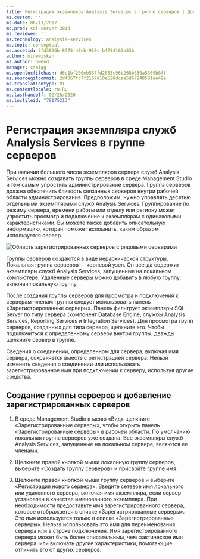 ```yaml
---
title: Регистрация экземпляра Analysis Services в группе серверов | Документация Майкрософт
ms.custom: ''
ms.date: 06/13/2017
ms.prod: sql-server-2014
ms.reviewer: ''
ms.technology: analysis-services
ms.topic: conceptual
ms.assetid: 5fd3826b-8f75-48eb-910c-bf784163e53b
author: minewiskan
ms.author: owend
manager: craigg
ms.openlocfilehash: d6e1bf200eb537fd2853c96b268b630a5369b8ff
ms.sourcegitcommit: 2d4067fc7f2157d10a526dcaa5d67948581ee49e
ms.translationtype: MT
ms.contentlocale: ru-RU
ms.lasthandoff: 02/28/2020
ms.locfileid: "78175213"
---
```

# <a name="register-an-analysis-services-instance-in-a-server-group"></a>Регистрация экземпляра служб Analysis Services в группе серверов
  При наличии большого числа экземпляров сервера служб Analysis Services можно создавать группы серверов в среде Management Studio и тем самым упростить администрирование сервера. Группа серверов должна обеспечить близость связанных серверов внутри рабочей области администрирования. Предположим, нужно управлять десятью отдельными экземплярами служб Analysis Services. Группирование по режиму сервера, времени работы или отделу или региону может упростить просмотр и подключение к экземплярам с одинаковыми характеристиками. Вы можете также добавить описательную информацию, которая поможет вспомнить, каким образом используется сервер.

 ![Область зарегистрированных серверов с рядовыми серверами](../media/ssas-ssms-registerserver.gif "Область зарегистрированных серверов с рядовыми серверами")

 Группы серверов создаются в виде иерархической структуры. Локальная группа серверов — корневой узел. Он всегда содержит экземпляры служб Analysis Services, запущенные на локальном компьютере. Удаленные серверы можно добавить в любую группу, включая локальную группу.

 После создания группы серверов для просмотра и подключения к серверам-членам группы следует использовать панель «Зарегистрированные серверы». Панель фильтрует экземпляры SQL Server по типу сервера (компонент Database Engine, службы Analysis Services, Reporting Services и Integration Services). Для просмотра групп серверов, созданных для типа сервера, щелкните его. Чтобы подключиться к определенному серверу внутри группы, дважды щелкните сервер в группе.

 Сведения о соединении, определенном для сервера, включая имя сервера, сохраняется вместе с регистрацией сервера. Нельзя изменить сведения о соединении или использовать зарегистрированное имя при подключении к серверу, используя другие средства.

## <a name="create-a-server-group-and-add-registered-servers"></a>Создание группы серверов и добавление зарегистрированных серверов

1.  В среде Management Studio в меню «Вид» щелкните «Зарегистрированные серверы», чтобы открыть панель «Зарегистрированные серверы» в рабочей области. По умолчанию локальная группа серверов уже создана. Все экземпляры служб Analysis Services, запущенные на локальном сервере, являются ее членами.

2.  Щелкните правой кнопкой мыши локальную группу серверов, выберите «Создать группу серверов» и присвойте группе имя.

3.  Щелкните правой кнопкой мыши группу серверов и выберите «Регистрация нового сервера». Введите сетевое имя локального или удаленного сервера, включая имя экземпляра, если сервер установлен в качестве именованного экземпляра. При необходимости предоставьте имя зарегистрированного сервера, которое отображается в списке «Зарегистрированные серверы». Это имя используется только в списке «Зарегистрированные серверы». Нельзя использовать это имя для переименования сервера или в строке подключения. Имя зарегистрированного сервера может быть более описательным, чем фактическое имя сервера, или включать другие характеристики, помогающие отличить его от других серверов.


